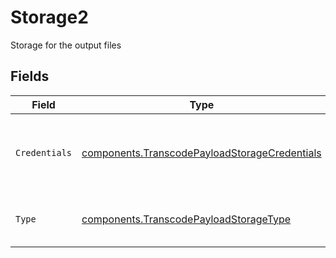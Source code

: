 # Storage2

Storage for the output files


## Fields

| Field                                                                                                          | Type                                                                                                           | Required                                                                                                       | Description                                                                                                    |
| -------------------------------------------------------------------------------------------------------------- | -------------------------------------------------------------------------------------------------------------- | -------------------------------------------------------------------------------------------------------------- | -------------------------------------------------------------------------------------------------------------- |
| `Credentials`                                                                                                  | [components.TranscodePayloadStorageCredentials](../../models/components/transcodepayloadstoragecredentials.md) | :heavy_check_mark:                                                                                             | Delegation proof for Livepeer to be able to upload to<br/>web3.storage<br/>                                    |
| `Type`                                                                                                         | [components.TranscodePayloadStorageType](../../models/components/transcodepayloadstoragetype.md)               | :heavy_check_mark:                                                                                             | Type of service used for output files                                                                          |